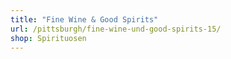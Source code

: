 ```yaml
---
title: "Fine Wine & Good Spirits"
url: /pittsburgh/fine-wine-und-good-spirits-15/
shop: Spirituosen
---
```

